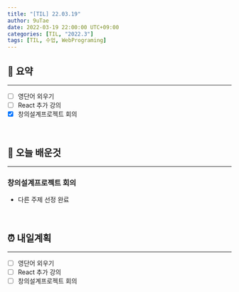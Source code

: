 ```yaml
---
title: "[TIL] 22.03.19"
author: 9uTae
date: 2022-03-19 22:00:00 UTC+09:00
categories: [TIL, "2022.3"]
tags: [TIL, 수업, WebPrograming]
---
```


## 🏁 요약

---

- [ ] 영단어 외우기
- [ ] React 추가 강의
- [x] 창의설계프로젝트 회의

<br>

## 📑 오늘 배운것

---

### 창의설계프로젝트 회의

- 다른 주제 선정 완료

<br>

## ⏰ 내일계획

---

- [ ] 영단어 외우기
- [ ] React 추가 강의
- [ ] 창의설계프로젝트 회의

<br>
